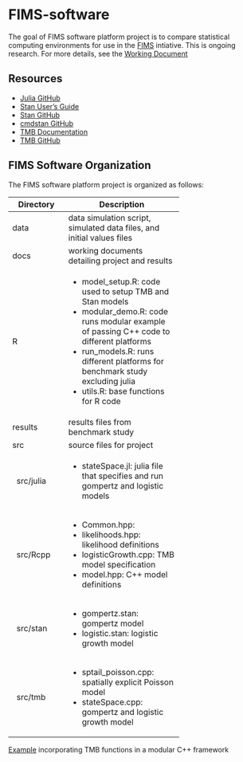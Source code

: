 
<!-- README.md is generated from README.Rmd. Please edit that file -->

# FIMS-software

<!-- badges: start -->
<!-- badges: end -->

The goal of FIMS software platform project is to compare statistical
computing environments for use in the
[FIMS](https://www.fisheries.noaa.gov/national/population-assessments/fisheries-integrated-modeling-system)
intiative. This is ongoing research. For more details, see the [Working
Document](https://andrea-havron-noaa.github.io/FIMS-software/docs/FIMS-software-exploratory-analysis.html)

## Resources

-   [Julia GitHub](https://github.com/JuliaLang/julia)
-   [Stan User’s Guide](https://mc-stan.org/docs/2_19/stan-users-guide/)
-   [Stan GitHub](https://github.com/stan-dev/stan)
-   [cmdstan GitHub](https://github.com/stan-dev/stan)
-   [TMB
    Documentation](https://kaskr.github.io/adcomp/_book/Introduction.html)
-   [TMB GitHub](https://github.com/kaskr/adcomp)

## FIMS Software Organization

The FIMS software platform project is organized as follows:

<table style="width:68%;">
<colgroup>
<col style="width: 22%" />
<col style="width: 45%" />
</colgroup>
<thead>
<tr class="header">
<th>Directory</th>
<th>Description</th>
</tr>
</thead>
<tbody>
<tr class="odd">
<td>data</td>
<td>data simulation script, simulated data files, and initial values files</td>
</tr>
<tr class="even">
<td>docs</td>
<td>working documents detailing project and results</td>
</tr>
<tr class="odd">
<td>R</td>
<td><ul>
<li>model_setup.R: code used to setup TMB and Stan models<br />
</li>
<li>modular_demo.R: code runs modular example of passing C++ code to different platforms<br />
</li>
<li>run_models.R: runs different platforms for benchmark study excluding julia<br />
</li>
<li>utils.R: base functions for R code</li>
</ul></td>
</tr>
<tr class="even">
<td>results</td>
<td>results files from benchmark study</td>
</tr>
<tr class="odd">
<td>src</td>
<td>source files for project</td>
</tr>
<tr class="even">
<td>  src/julia</td>
<td><ul>
<li>stateSpace.jl: julia file that specifies and run gompertz and logistic models</li>
</ul></td>
</tr>
<tr class="odd">
<td>  src/Rcpp</td>
<td><ul>
<li>Common.hpp:<br />
</li>
<li>likelihoods.hpp: likelihood definitions<br />
</li>
<li>logisticGrowth.cpp: TMB model specification<br />
</li>
<li>model.hpp: C++ model definitions</li>
</ul></td>
</tr>
<tr class="even">
<td>  src/stan</td>
<td><ul>
<li>gompertz.stan: gompertz model<br />
</li>
<li>logistic.stan: logistic growth model</li>
</ul></td>
</tr>
<tr class="odd">
<td>  src/tmb</td>
<td><ul>
<li>sptail_poisson.cpp: spatially explicit Poisson model<br />
</li>
<li>stateSpace.cpp: gompertz and logistic growth model</li>
</ul></td>
</tr>
</tbody>
</table>

[Example](https://andrea-havron-noaa.github.io/FIMS-software/docs/ar1xar1.html)
incorporating TMB functions in a modular C++ framework
